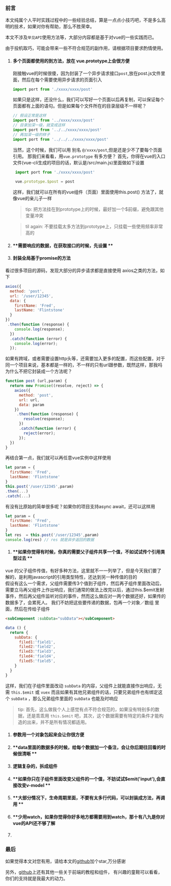 ### 前言  

本文纯属个人平时实践过程中的一些经验总结，算是一点点小技巧吧，不是多么高明的技术，如果对你有帮助，那么不胜荣幸。

本文不涉及`罕见API`使用方法等，大部分内容都是基于对vue的一些实践而已。  

由于投机取巧，可能会带来一些不符合规范的副作用，请根据项目要求酌情使用。  

1. #### **多个页面都使用的到方法，放在 vue.prototype上会很方便**   
    刚接触vue的时候很傻，因为封装了一个异步请求接口`post`,放在post.js文件里面，然后在每个需要使用异步请求的页面引入
    ```javascript
    import port from './xxxx/xxxx/post'
    ```
    如果只是这样，还没什么，我们可以写好一个页面以后再复制，可以保证每个页面都有上面的语句。但是如果每个文件所在的目录层级不一样呢？
    ```javascript
    // 假设正常是这样
    import port from '../xxxx/xxxx/post'
    // 目录加深一级，就变成这样
    import port from '../../xxxx/xxxx/post'
    // 再加深一级的样子
    import port from '../../../xxxx/xxxx/post'
    ```
    当然，这个时候，我们可以用 别名 `@/xxxx/post`,但是还是少不了要每个页面引用。
    那我们来看看，用`vue.prototype` 有多方便？
    首先，你得在vue的入口文件(vue-cli生成的项目的话，默认是/src/main.js)里面做如下设置
    ```javascript
     import port from './xxxx/xxxx/post'
  
     vue.prototype.$post = post   
    ```
    这样，我们就可以在所有的vue组件（页面）里面使用this.post() 方法了，就像vue的亲儿子一样
    
    > tip: 把方法挂在到prototype上的时候，最好加一个$前缀，避免跟其他变量冲突
    
    > til again: 不要挂载太多方法到prototype上，只挂载一些使用频率非常高的
1. #### **需要响应的数据，在获取接口的时候，先设置 ** 
1. #### **封装全局基于promise的方法** 
看过很多项目的源码，发现大部分的异步请求都是直接使用 axios之类的方法，如下
```javascript
axios({
  method: 'post',
  url: '/user/12345',
  data: {
    firstName: 'Fred',
    lastName: 'Flintstone'
  }
})
 .then(function (response) {
    console.log(response);
  })
  .catch(function (error) {
    console.log(error);
  });
```
如果有跨域，或者需要设置http头等，还需要加入更多的配置，而这些配置，对于同一个项目来说，基本都是一样的，不一样的只有url跟参数，既然这样，那我吗为什么不把它封装成一个方法呢？
```javascript
function post (url,param) {
  return new Promise((resolve, reject) => {
    axios({
      method: 'post',
      url: url,
      data: param
    })
     .then(function (response) {
        resolve(response);
      })
      .catch(function (error) {
        reject(error);
      });
  })
}

```
再结合第一点，我们就可以再任意vue实例中这样使用
```javascript
let param = {
  firstName: 'Fred',
  lastName: 'Flintstone'
}
this.post('/user/12345',param)
.then(...)
.catch(...)
```
有没有比原始的简单很多呢？如果你的项目支持async await，还可以这样用
```javascript
let param = {
  firstName: 'Fred',
  lastName: 'Flintstone'
}
let res  = this.post('/user/12345',param)
console.log(res) // res 就是异步返回的数据

```
1. #### **如果你觉得有时候，你真的需要父子组件共享一个值，不如试试传个引用类型过去 ** 
vue 的父子组件传值，有好多种方法，这里就不一一列举了，但是今天我们要了解的，是利用javascript的引用类型特性，还达到另一种传值的目的  
假设有这么一个需求，父组件需要传3个值到子组件，然后再子组件里面改动后，需要立马再父组件上作出响应，我们通常的做法上改完以后，通过this.$emit发射事件，然后再父组件监听对应的事件，然而这么做应对一两个数据还好，如果传的数据多了，会累死人。
我们不妨把这些要传递的数据，包再一个对象／数组 里面，然后在传给子组件

```html
<subComponent :subData="subData"></subComponent>
```
```javascript
data () {
  return {
    subData: {
      filed1:'field1',
      filed2:'field2',
      filed3:'field3',
      filed4:'field4',
      filed5:'field5',
    }
  }
}
```

这样，我们在子组件里面改动 `subData` 的内容，父组件上就能直接作出响应，无需 `this.$emit` 或 `vuex` 而且如果有其他兄弟组件的话，只要兄弟组件也有绑定这个 `subData` ，那么兄弟组件里面的 `subData` 也能及时响应

> tip: 首先，这么做我个人上感觉有点不符合规范的，如果没有特别多的数据，还是乖乖用 `this.$emit` 吧，其次，这个数据需要有特定的条件才能构造的出来，并不是所有情况都适用。 

1. #### **参数用一个对象包起来会让你很方便** 
1. #### **data里面的数据多的时候，给每个数据加一个备注，会让你后期往回看的时候很清晰 ** 
1. #### **逻辑复杂的，拆成组件** 
1. #### **如果你只在子组件里面改变父组件的一个值，不妨试试$emit('input'),会直接改变v-model ** 
1. #### **大部分情况下，生命周期里面，不要有太多行代码，可以封装成方法，再调用 ** 
1. #### **少用watch，如果你觉得你好多地方都需要用到watch，那十有八九是你对vue的API还不够了解 
1.

### 最后

如果觉得本文对您有用，请给本文的[github](https://github.com/noahlam/articles)加个star,万分感谢

另外，[github](https://github.com/noahlam/articles)上还有其他一些关于前端的教程和组件，
有兴趣的童鞋可以看看，你们的支持就是我最大的动力。